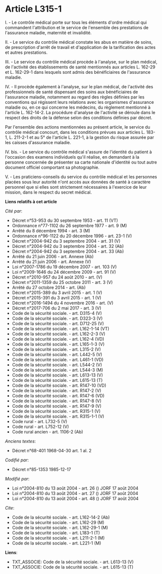 # Article L315-1

I. - Le contrôle médical porte sur tous les éléments d'ordre médical qui commandent l'attribution et le service de l'ensemble
des prestations de l'assurance maladie, maternité et invalidité.

II. - Le service du contrôle médical constate les abus en matière de soins, de prescription d'arrêt de travail et
d'application de la tarification des actes et autres prestations.

III. - Le service du contrôle médical procède à l'analyse, sur le plan médical, de l'activité des établissements de santé
mentionnés aux articles L. 162-29 et L. 162-29-1 dans lesquels sont admis des bénéficiaires de l'assurance maladie.

IV. - Il procède également à l'analyse, sur le plan médical, de l'activité des professionnels de santé dispensant des soins
aux bénéficiaires de l'assurance maladie, notamment au regard des règles définies par les conventions qui régissent leurs
relations avec les organismes d'assurance maladie ou, en ce qui concerne les médecins, du règlement mentionné à l'article L.
162-14-2. La procédure d'analyse de l'activité se déroule dans le respect des droits de la défense selon des conditions
définies par décret.

Par l'ensemble des actions mentionnées au présent article, le service du contrôle médical concourt, dans les conditions
prévues aux articles L. 183-1, L. 211-2-1 et au 5° de l'article L. 221-1, à la gestion du risque assurée par les caisses
d'assurance maladie.

IV. bis. - Le service du contrôle médical s'assure de l'identité du patient à l'occasion des examens individuels qu'il
réalise, en demandant à la personne concernée de présenter sa carte nationale d'identité ou tout autre document officiel
comportant sa photographie.

V. - Les praticiens-conseils du service du contrôle médical et les personnes placées sous leur autorité n'ont accès aux
données de santé à caractère personnel que si elles sont strictement nécessaires à l'exercice de leur mission, dans le
respect du secret médical.

**Liens relatifs à cet article**

_Cité par_:

  - Décret n°53-953 du 30 septembre 1953 - art. 11 (VT)
  - Ordonnance n°77-1102 du 26 septembre 1977 - art. 9 (M)
  - Arrêté du 8 décembre 1994 - art. 3 (M)
  - Ordonnance n°96-1122 du 20 décembre 1996 - art. 23-1 (V)
  - Décret n°2004-942 du 3 septembre 2004 - art. 31 (V)
  - Décret n°2004-942 du 3 septembre 2004 - art. 32 (Ab)
  - Décret n°2004-942 du 3 septembre 2004 - art. 33 (Ab)
  - Arrêté du 21 juin 2006 - art. Annexe (Ab)
  - Arrêté du 21 juin 2006 - art. Annexe (V)
  - Loi n°2007-1786 du 19 décembre 2007 - art. 103 (V)
  - Loi n°2009-1646 du 24 décembre 2009 - art. 91 (V)
  - Décret n°2010-957 du 24 août 2010 - art. (V)
  - Décret n°2011-1359 du 25 octobre 2011 - art. 3 (V)
  - Arrêté du 27 octobre 2014 - art. (Ab)
  - Décret n°2015-389 du 3 avril 2015 - art. 1 (V)
  - Décret n°2015-391 du 3 avril 2015 - art. 1 (V)
  - Décret n°2016-1494 du 4 novembre 2016 - art. (V)
  - Décret n°2017-706 du 2 mai 2017 - art. 3 (V)
  - Code de la sécurité sociale. - art. D315-4 (V)
  - Code de la sécurité sociale. - art. D323-3 (V)
  - Code de la sécurité sociale. - art. D712-25 (V)
  - Code de la sécurité sociale. - art. L162-1-14 (VT)
  - Code de la sécurité sociale. - art. L162-2-3 (V)
  - Code de la sécurité sociale. - art. L162-4 (VD)
  - Code de la sécurité sociale. - art. L165-1-3 (V)
  - Code de la sécurité sociale. - art. L315-2 (V)
  - Code de la sécurité sociale. - art. L442-5 (V)
  - Code de la sécurité sociale. - art. L461-1 (VD)
  - Code de la sécurité sociale. - art. L544-2 (V)
  - Code de la sécurité sociale. - art. L544-3 (M)
  - Code de la sécurité sociale. - art. L613-13 (V)
  - Code de la sécurité sociale. - art. L615-13 (T)
  - Code de la sécurité sociale. - art. R147-10 (VD)
  - Code de la sécurité sociale. - art. R147-2 (V)
  - Code de la sécurité sociale. - art. R147-6 (VD)
  - Code de la sécurité sociale. - art. R147-8 (V)
  - Code de la sécurité sociale. - art. R147-9 (V)
  - Code de la sécurité sociale. - art. R315-1 (V)
  - Code de la sécurité sociale. - art. R315-1-1 (V)
  - Code rural - art. L732-5 (V)
  - Code rural - art. L752-12 (V)
  - Code rural ancien - art. 1106-2 (Ab)

_Anciens textes_:

  - Décret n°68-401 1968-04-30 art. 1 al. 2

_Codifié par_:

  - Décret n°85-1353 1985-12-17

_Modifié par_:

  - Loi n°2004-810 du 13 août 2004 - art. 26 () JORF 17 août 2004
  - Loi n°2004-810 du 13 août 2004 - art. 27 () JORF 17 août 2004
  - Loi n°2004-810 du 13 août 2004 - art. 48 () JORF 17 août 2004

_Cite_:

  - Code de la sécurité sociale. - art. L162-14-2 (Ab)
  - Code de la sécurité sociale. - art. L162-29 (M)
  - Code de la sécurité sociale. - art. L162-29-1 (M)
  - Code de la sécurité sociale. - art. L183-1 (T)
  - Code de la sécurité sociale. - art. L211-2-1 (M)
  - Code de la sécurité sociale. - art. L221-1 (M)

**Liens**:

  - TXT_ASSOCIE: Code de la sécurité sociale. - art. L613-13 (V)
  - TXT_ASSOCIE: Code de la sécurité sociale. - art. L615-13 (T)
